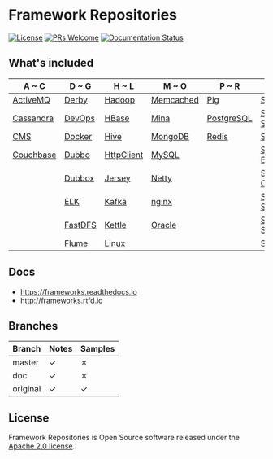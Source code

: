 # Framework Repositories

[![License](https://img.shields.io/badge/license-Apache-blue.svg)](https://github.com/T5750/framework-repositories/blob/master/LICENSE.txt)
[![PRs Welcome](https://img.shields.io/badge/PRs-welcome-brightgreen.svg)](https://github.com/T5750/framework-repositories/pulls)
[![Documentation Status](https://readthedocs.org/projects/frameworks/badge/?version=latest)](https://frameworks.readthedocs.io/en/latest/?badge=latest)

## What's included
A ~ C | D ~ G | H ~ L | M ~ O | P ~ R | S | T ~ U | V ~ Z
----|----|----|----|----|----|----|----
[ActiveMQ](module/activemq.md) | [Derby](module/databases/derby.md) | [Hadoop](module/big-data/hadoop.md) | [Memcached](module/databases/memcached.md) | [Pig](module/big-data/pig.md) | [Solr](module/big-data/solr.md) | [ThingsBoard](module/framework/iot/thingsboard.md) | [ZooKeeper](module/zookeeper.md)
[Cassandra](module/databases/cassandra.md) | [DevOps](doc/source/devops) | [HBase](module/big-data/hbase.md) | [Mina](module/network/mina.md) | [PostgreSQL](module/databases/postgresql.md) | [Spark SQL](module/big-data/spark.md) |  |
[CMS](module/cms.md) | [Docker](doc/docker/docker.md) | [Hive](module/big-data/hive.md) | [MongoDB](module/databases/mongo.md) | [Redis](module/databases/redis.md) | [Spring](module/spring/README.md) |  |
| [Couchbase](module/databases/couchbase.md) | [Dubbo](module/dubbo.md) | [HttpClient](module/network/README.md) | [MySQL](module/databases/mysql.md) |  | [Spring Boot](module/spring-boot/README.md) |  |
|  | [Dubbox](module/dubbo.md) | [Jersey](module/rest.md) | [Netty](module/network/netty.md) |  | [Spring Cloud](module/spring-cloud.md) |  |
|  | [ELK](module/elk.md) | [Kafka](module/big-data/kafka.md) | [nginx](module/nginx/README.md) |  | [Spring Security](module/spring-boot/spring-boot-security.md) |  |
|  | [FastDFS](module/nginx/fastdfs.md) | [Kettle](module/databases/kettle.md) | [Oracle](module/databases/oracle.md) |  | [Spring Session](module/spring/README.md) |  |
|  | [Flume](module/big-data/flume.md) | [Linux](linux/README.md) |  |  | [Storm](module/big-data/storm.md) |  |

## Docs
- https://frameworks.readthedocs.io
- http://frameworks.rtfd.io

## Branches
Branch | Notes | Samples
---|---|---
master | ✓ | ✗
doc | ✓ | ✗
original | ✓ | ✓

## License
Framework Repositories is Open Source software released under the [Apache 2.0 license](http://www.apache.org/licenses/LICENSE-2.0.html).